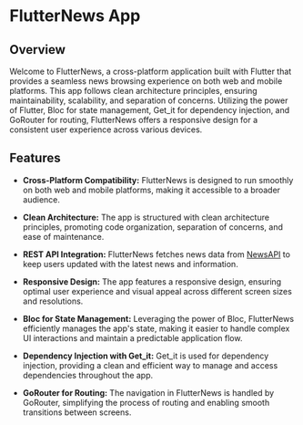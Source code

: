 # FlutterNews App

## Overview

Welcome to FlutterNews, a cross-platform application built with Flutter that provides a seamless news browsing experience on both web and mobile platforms. This app follows clean architecture principles, ensuring maintainability, scalability, and separation of concerns. Utilizing the power of Flutter, Bloc for state management, Get_it for dependency injection, and GoRouter for routing, FlutterNews offers a responsive design for a consistent user experience across various devices.

## Features

- **Cross-Platform Compatibility:** FlutterNews is designed to run smoothly on both web and mobile platforms, making it accessible to a broader audience.

- **Clean Architecture:** The app is structured with clean architecture principles, promoting code organization, separation of concerns, and ease of maintenance.

- **REST API Integration:** FlutterNews fetches news data from [NewsAPI](https://newsapi.org/) to keep users updated with the latest news and information.

- **Responsive Design:** The app features a responsive design, ensuring optimal user experience and visual appeal across different screen sizes and resolutions.

- **Bloc for State Management:** Leveraging the power of Bloc, FlutterNews efficiently manages the app's state, making it easier to handle complex UI interactions and maintain a predictable application flow.

- **Dependency Injection with Get_it:** Get_it is used for dependency injection, providing a clean and efficient way to manage and access dependencies throughout the app.

- **GoRouter for Routing:** The navigation in FlutterNews is handled by GoRouter, simplifying the process of routing and enabling smooth transitions between screens.
